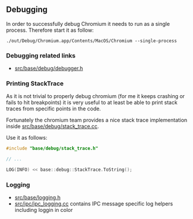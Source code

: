 ## Debugging

In order to successfully debug Chromium it needs to run as a single process. Therefore start it as follow:

```
./out/Debug/Chromium.app/Contents/MacOS/Chromium --single-process
```

### Debugging related links

- [src/base/debug/debugger.h](https://code.google.com/p/chromium/codesearch#chromium/src/base/debug/debugger.h)

### Printing StackTrace

As it is not trivial to properly debug chromium (for me it keeps crashing or fails to hit breakpoints) it is very useful
to at least be able to print stack traces from specific points in the code.

Fortunately the chromium team provides a nice stack trace implementation inside
[src/base/debug/stack_trace.cc](https://code.google.com/p/chromium/codesearch#chromium/src/base/debug/stack_trace.cc).

Use it as follows:


```cpp
#include "base/debug/stack_trace.h"

// ...

LOG(INFO) << base::debug::StackTrace.ToString();
```

### Logging

- [src/base/logging.h](https://code.google.com/p/chromium/codesearch#chromium/src/base/logging.h)
- [src/ipc/ipc_logging.cc](https://code.google.com/p/chromium/codesearch#chromium/src/ipc/ipc_logging.cc) contains IPC
  message specific log helpers including loggin in color
